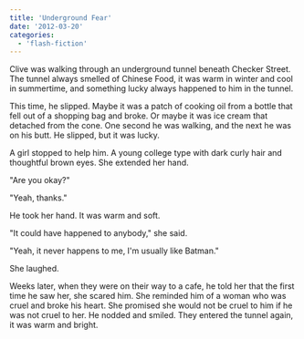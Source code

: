 ```yaml
---
title: 'Underground Fear'
date: '2012-03-20'
categories:
  - 'flash-fiction'
---
```


Clive was walking through an underground tunnel beneath Checker Street. The
tunnel always smelled of Chinese Food, it was warm in winter and cool in
summertime, and something lucky always happened to him in the tunnel.

This time, he slipped. Maybe it was a patch of cooking oil from a bottle that
fell out of a shopping bag and broke. Or maybe it was ice cream that detached
from the cone. One second he was walking, and the next he was on his butt. He
slipped, but it was lucky.

A girl stopped to help him. A young college type with dark curly hair and
thoughtful brown eyes. She extended her hand.

"Are you okay?"

"Yeah, thanks."

He took her hand. It was warm and soft.

"It could have happened to anybody," she said.

"Yeah, it never happens to me, I'm usually like Batman."

She laughed.

Weeks later, when they were on their way to a cafe, he told her that the first
time he saw her, she scared him. She reminded him of a woman who was cruel and
broke his heart. She promised she would not be cruel to him if he was not cruel
to her. He nodded and smiled. They entered the tunnel again, it was warm and
bright.
